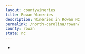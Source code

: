 ```yaml
---
layout: countywineries
title: Rowan Wineries
description: Wineries in Rowan NC
permalink: /north-carolina/rowan/
county: rowan
state: nc
---
```

-
